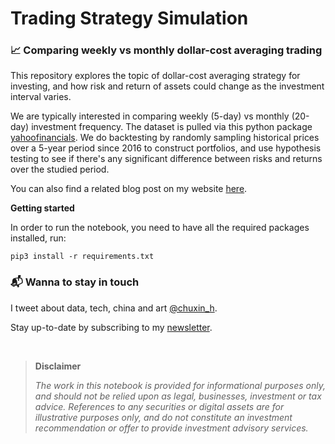 # Trading Strategy Simulation
### 📈 Comparing weekly vs monthly dollar-cost averaging trading 

This repository explores the topic of dollar-cost averaging strategy for investing, and how risk and return of assets could change as the investment interval varies.

We are typically interested in comparing weekly (5-day) vs monthly (20-day) investment frequency. The dataset is pulled via this python package [yahoofinancials](https://github.com/JECSand/yahoofinancials). We do backtesting by randomly sampling historical prices over a 5-year period since 2016 to construct portfolios, and use hypothesis testing to see if there's any significant difference between risks and returns over the studied period.

You can also find a related blog post on my website [here](https://www.chuxinhuang.com/).

**Getting started**

In order to run the notebook, you need to have all the required packages installed, run:
```
pip3 install -r requirements.txt
```

### 📬 Wanna to stay in touch 

I tweet about data, tech, china and art [@chuxin_h](https://twitter.com/chuxin_h). 

Stay up-to-date by subscribing to my [newsletter](https://cantabile.substack.com/).
<p>&nbsp;</p>

> **Disclaimer**
> 
>*The work in this notebook is provided for informational purposes only, and should not be relied upon as legal, businesses, investment or tax advice. References to any securities or digital assets are for illustrative purposes only, and do not constitute an investment recommendation or offer to provide investment advisory services.*

